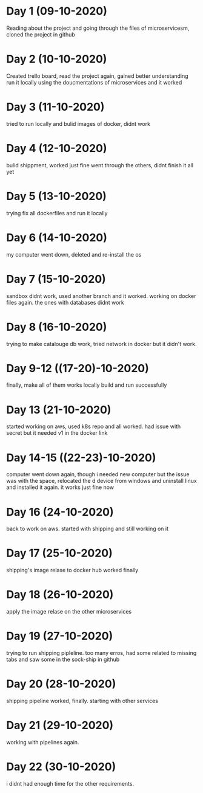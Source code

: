 # Day 1 (09-10-2020) 
Reading about the project and going through the files of microservicesm, cloned the project in github

# Day 2 (10-10-2020)
Created trello board, read the project again, gained better understanding 
run it locally using the doucmentations of microservices and it worked

# Day 3 (11-10-2020)
tried to run locally and bulid images of docker, didnt work 

# Day 4 (12-10-2020)
bulid shippment, worked just fine 
went through the others, didnt finish it all yet

# Day 5 (13-10-2020)
trying fix all dockerfiles and run it locally 

# Day 6 (14-10-2020) 
my computer went down, deleted and re-install the os

# Day 7 (15-10-2020) 
sandbox didnt work, used another branch and it worked. working on docker files again. the ones with databases didnt work

# Day 8 (16-10-2020) 
trying to make catalouge db work, tried network in docker but it didn't work.

# Day 9-12 ((17-20)-10-2020) 
finally, make all of them works locally build and run successfully

# Day 13 (21-10-2020) 
started working on aws, used k8s repo and all worked. had issue with secret but it needed v1 in the docker link 

# Day 14-15 ((22-23)-10-2020) 
computer went down again, though i needed new computer but the issue was with the space, relocated the d device from windows and uninstall linux and installed it again. it works just fine now

# Day 16 (24-10-2020) 
back to work on aws. started with shipping and still working on it

# Day 17 (25-10-2020) 
shipping's image relase to docker hub worked finally

# Day 18 (26-10-2020) 
apply the image relase on the other microservices 

# Day 19 (27-10-2020) 
trying to run shipping pipleline. too many erros, had some related to missing tabs and saw some in the sock-ship in github 

# Day 20 (28-10-2020) 
shipping pipeline worked, finally. starting with other services 

# Day 21 (29-10-2020) 
working with pipelines again.

# Day 22 (30-10-2020) 
i didnt had enough time for the other requirements. 
